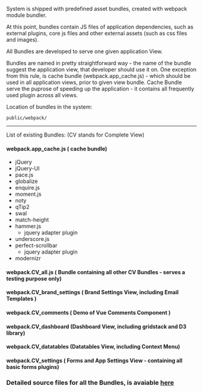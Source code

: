 System is shipped with predefined asset bundles, created with webpack module bundler.

At this point, bundles contain JS files of application dependencies, such as external plugins, core js files and other external assets (such as css files and images).

All Bundles are developed to serve one given application View.

Bundles are named in pretty straightforward way - the name of the bundle suggest the application view, that developer should use it on.
One exception from this rule, is cache bundle (webpack.app_cache.js) - which should be used in all application views, prior to given view bundle. Cache Bundle serve the puprose of speeding up the application - it contains all frequently used plugin across all views.  

Location of bundles in the system:
```
public/webpack/
```

---
 
List of existing Bundles: (CV stands for Complete View)

#### webpack.app_cache.js ( cache bundle)
+ jQuery
+ jQuery-UI 
+ pace.js
+ globalize
+ enquire.js
+ moment.js
+ noty
+ qTip2
+ swal 
+ match-height
+ hammer.js 
  - jquery adapter plugin
+ underscore.js
+ perfect-scrollbar
  - jquery adapter plugin
+ modernizr

#### webpack.CV_all.js ( Bundle containing all other CV Bundles - serves a testing purpose only) 
#### webpack.CV_brand_settings ( Brand Settings View, including Email Templates )
#### webpack.CV_comments ( Demo of Vue Comments Component )
#### webpack.CV_dashboard (Dashboard View, including gridstack and D3 library)
#### webpack.CV_datatables (Datatables View, including Context Menu)
#### webpack.CV_settings ( Forms and App Settings View - containing all basic forms plugins)


### Detailed source files for all the Bundles, is avaiable [here](http://s.codepen.io/tehaiks/debug/3d9252d8b7315e0e4788b02d928cc544)
